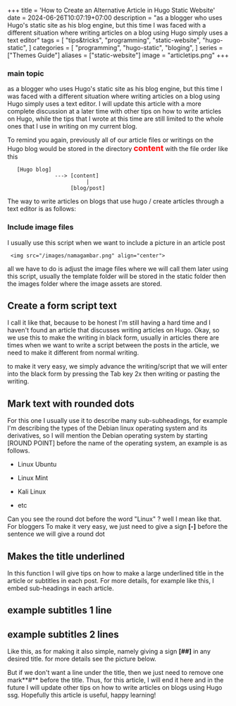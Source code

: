 +++
title = 'How to Create an Alternative Article in Hugo Static Website'
date = 2024-06-26T10:07:19+07:00
description = "as a blogger who uses Hugo's static site as his blog engine, but this time I was faced with a different situation where writing articles on a blog using Hugo simply uses a text editor"
tags = [
    "tips&tricks",
    "programming",
    "static-website",
    "hugo-static",
]
categories = [
    "programming",
    "hugo-static",
    "bloging",
]
series = ["Themes Guide"]
aliases = ["static-website"]
image = "articletips.png"
+++


### main topic
as a blogger who uses Hugo's static site as his blog engine, but this time I was faced with a different situation where writing articles on a blog using Hugo simply uses a text editor. I will update this article with a more complete discussion at a later time with other tips on how to write articles on Hugo, while the tips that I wrote at this time are still limited to the whole ones that I use in writing on my current blog.


To remind you again, previously all of our article files or writings on the Hugo blog would be stored in the directory <font size="4" color="red"><b>**content**</b></font> with the file order like this


       [Hugo blog]
                   ---> [content]
                             |
                        [blog/post]



The way to write articles on blogs that use hugo / create articles through a text editor is as follows:


### Include image files


I usually use this script when we want to include a picture in an article post


     <img src="/images/namagambar.png" align="center"> 


all we have to do is adjust the image files where we will call them later using this script, usually the template folder will be stored in the static folder then the images folder where the image assets are stored.


## Create a form script text


I call it like that, because to be honest I'm still having a hard time and I haven't found an article that discusses writing articles on Hugo. Okay, so we use this to make the writing in black form, usually in articles there are times when we want to write a script between the posts in the article, we need to make it different from normal writing.


to make it very easy, we simply advance the writing/script that we will enter into the black form by pressing the Tab key 2x then writing or pasting the writing.


## Mark text with rounded dots


For this one I usually use it to describe many sub-subheadings, for example I'm describing the types of the Debian linux operating system and its derivatives, so I will mention the Debian operating system by starting [ROUND POINT] before the name of the operating system, an example is as follows.


- Linux Ubuntu


- Linux Mint


- Kali Linux


- etc


Can you see the round dot before the word "Linux" ? well I mean like that. For bloggers
To make it very easy, we just need to give a sign **[-]** before the sentence we will give a round dot


## Makes the title underlined


In this function I will give tips on how to make a large underlined title in the article or subtitles in each post. For more details, for example like this, I embed sub-headings in each article.


## example subtitles 1 line
## example subtitles 2 lines


Like this, as for making it also simple, namely giving a sign **[##]** in any desired title. for more details see the picture below.


But if we don't want a line under the title, then we just need to remove one mark**#** before the title. Thus, for this article, I will end it here and in the future I will update other tips on how to write articles on blogs using Hugo ssg. Hopefully this article is useful, happy learning!